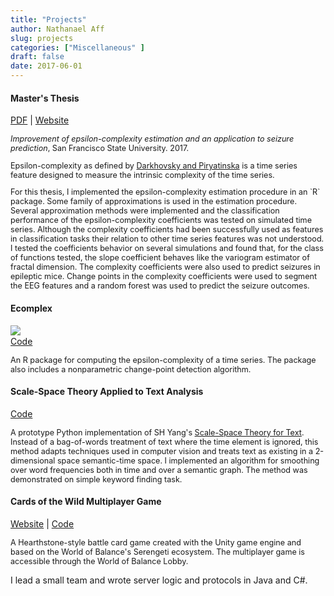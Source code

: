 ```yaml
---
title: "Projects"
author: Nathanael Aff
slug: projects
categories: ["Miscellaneous" ]
draft: false
date: 2017-06-01
---
```


<h4> Master's Thesis </h4>

[PDF](https://github.com/nateaff/eeg-complex/blob/master/docs/thesis/thesis.pdf)
|  [Website](https://nateaff.github.io/eeg-complex/index.html)

<p style="font-size:90%;">
<i>Improvement of epsilon-complexity estimation and an application to seizure prediction</i>, San Francisco State University. 2017.</p>

<p style="font-size:90%;">
Epsilon-complexity as defined by <a href="https://arxiv.org/abs/1303.1777">Darkhovsky and Piryatinska</a> is a time series feature designed to measure the intrinsic complexity of the time series. 
</p>
<p style="font-size:90%;">
For this thesis, I implemented the epsilon-complexity estimation procedure in an `R` package. Some family of approximations is used in the estimation procedure. Several approximation methods were implemented and the classification performance of the epsilon-complexity coefficients was tested on simulated time series. Although the complexity coefficients had been successfully used as features in classification tasks their relation to other time series features was not understood. I tested the coefficients behavior on several simulations and found that, for the class of functions tested, the slope coefficient behaves like the variogram estimator of fractal dimension. The complexity coefficients were also used to predict seizures in epileptic mice. Change points in the complexity coefficients were used to segment the EEG features and a random forest was used to predict the seizure outcomes. 
</p>

<h4> Ecomplex </h4>

<p> 
<img src="https://api.travis-ci.org/nateaff/ecomplex.svg?branch=master" align="left">     
<br>
<a href="https://github.com/nateaff/ecomplex"> Code</a>
</p>



<p style="font-size:90%;">
An R package for computing the epsilon-complexity of a time series. The package also includes a nonparametric change-point detection algorithm.
</p>


<h4> Scale-Space Theory Applied to Text Analysis </h4>

[Code](https://github.com/nateaff/scale-space-text)

<p style="font-size:90%;">
A prototype Python implementation of SH Yang's <a href= "https://arxiv.org/abs/1212.2145"> Scale-Space Theory for Text</a>. Instead of a bag-of-words treatment of text where the time element is ignored, this method adapts techniques used in computer vision and treats text as existing in a 2-dimensional space semantic-time space. I implemented an algorithm for smoothing over word frequencies both in time and over a semantic graph. The method was demonstrated on simple keyword finding task.
</p>


<h4> Cards of the Wild Multiplayer Game </h4>

[Website](http://smurf.sfsu.edu/~wob/?lipi=urn:li:page:d_flagship3_profile_view_base%3BSzFZhqLuSpWT6sVqoL%2Fzog%3D%3D)  |  [Code](https://github.com/nateaff/cards_of_the_wild)

<p style="font-size:90%;">
A Hearthstone-style battle card game created with the Unity game engine and based on the World of Balance's Serengeti ecosystem. The multiplayer game is accessible through the World of Balance Lobby.

I lead a small team and wrote server logic and protocols in Java and C#.
</p>



